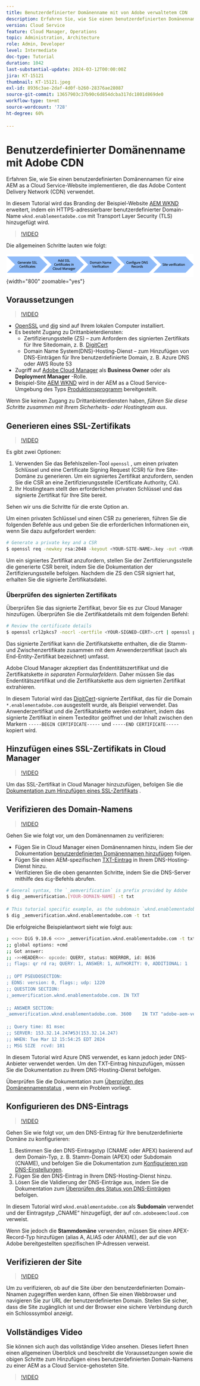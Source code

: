 ```yaml
---
title: Benutzerdefinierter Domänenname mit von Adobe verwaltetem CDN
description: Erfahren Sie, wie Sie einen benutzerdefinierten Domänennamen auf die AEM as a Cloud Service-Website implementieren, die ein von Adobe verwaltetes CDN verwendet.
version: Cloud Service
feature: Cloud Manager, Operations
topic: Administration, Architecture
role: Admin, Developer
level: Intermediate
doc-type: Tutorial
duration: 1042
last-substantial-update: 2024-03-12T00:00:00Z
jira: KT-15121
thumbnail: KT-15121.jpeg
exl-id: 8936c3ae-2daf-4d0f-b260-28376ae28087
source-git-commit: 13657903c37b90c6d854dcba317dc1801d869de0
workflow-type: tm+mt
source-wordcount: '728'
ht-degree: 60%

---
```


# Benutzerdefinierter Domänenname mit Adobe CDN

Erfahren Sie, wie Sie einen benutzerdefinierten Domänennamen für eine AEM as a Cloud Service-Website implementieren, die das Adobe Content Delivery Network (CDN) verwendet.

In diesem Tutorial wird das Branding der Beispiel-Website [AEM WKND](https://github.com/adobe/aem-guides-wknd) erweitert, indem ein HTTPS-adressierbarer benutzerdefinierter Domain-Name `wknd.enablementadobe.com` mit Transport Layer Security (TLS) hinzugefügt wird.

>[!VIDEO](https://video.tv.adobe.com/v/3427903?quality=12&learn=on)

Die allgemeinen Schritte lauten wie folgt:

![Benutzerdefinierter Domänenname mit Adobe CDN](./assets/add-custom-domain-name-with-Adobe-CDN.png){width="800" zoomable="yes"}

## Voraussetzungen

>[!VIDEO](https://video.tv.adobe.com/v/3427909?quality=12&learn=on)

- [OpenSSL](https://www.openssl.org/) und [dig](https://www.isc.org/blogs/dns-checker/) sind auf Ihrem lokalen Computer installiert.
- Es besteht Zugang zu Drittanbieterdiensten:
   - Zertifizierungsstelle (ZS) – zum Anfordern des signierten Zertifikats für Ihre Sitedomain, z. B. [DigitCert](https://www.digicert.com/)
   - Domain Name System(DNS)-Hosting-Dienst – zum Hinzufügen von DNS-Einträgen für Ihre benutzerdefinierte Domain, z. B. Azure DNS oder AWS Route 53
- Zugriff auf [Adobe Cloud Manager](https://my.cloudmanager.adobe.com/) als **Business Owner** oder als **Deployment Manager** -Rolle.
- Beispiel-Site [AEM WKND](https://github.com/adobe/aem-guides-wknd) wird in der AEM as a Cloud Service-Umgebung des Typs [Produktionsprogramm](https://experienceleague.adobe.com/de/docs/experience-manager-cloud-service/content/implementing/using-cloud-manager/programs/introduction-production-programs) bereitgestellt.

Wenn Sie keinen Zugang zu Drittanbieterdiensten haben, _führen Sie diese Schritte zusammen mit Ihrem Sicherheits- oder Hostingteam aus_.

## Generieren eines SSL-Zertifikats

>[!VIDEO](https://video.tv.adobe.com/v/3427908?quality=12&learn=on)

Es gibt zwei Optionen:

1. Verwenden Sie das Befehlszeilen-Tool `openssl` , um einen privaten Schlüssel und eine Certificate Signing Request (CSR) für Ihre Site-Domäne zu generieren. Um ein signiertes Zertifikat anzufordern, senden Sie die CSR an eine Zertifizierungsstelle (Certificate Authority, CA).
1. Ihr Hostingteam stellt den erforderlichen privaten Schlüssel und das signierte Zertifikat für Ihre Site bereit.

Sehen wir uns die Schritte für die erste Option an.

Um einen privaten Schlüssel und einen CSR zu generieren, führen Sie die folgenden Befehle aus und geben Sie die erforderlichen Informationen ein, wenn Sie dazu aufgefordert werden:

```bash
# Generate a private key and a CSR
$ openssl req -newkey rsa:2048 -keyout <YOUR-SITE-NAME>.key -out <YOUR-SITE-NAME>.csr -nodes
```

Um ein signiertes Zertifikat anzufordern, stellen Sie der Zertifizierungsstelle die generierte CSR bereit, indem Sie die Dokumentation der Zertifizierungsstelle befolgen. Nachdem die ZS den CSR signiert hat, erhalten Sie die signierte Zertifikatsdatei.

### Überprüfen des signierten Zertifikats

Überprüfen Sie das signierte Zertifikat, bevor Sie es zur Cloud Manager hinzufügen. Überprüfen Sie die Zertifikatdetails mit dem folgenden Befehl:

```bash
# Review the certificate details
$ openssl crl2pkcs7 -nocrl -certfile <YOUR-SIGNED-CERT>.crt | openssl pkcs7 -print_certs -noout
```

Das signierte Zertifikat kann die Zertifikatskette enthalten, die die Stamm- und Zwischenzertifikate zusammen mit dem Anwenderzertifikat (auch als End-Entity-Zertifikat bezeichnet) umfasst.

Adobe Cloud Manager akzeptiert das Endentitätszertifikat und die Zertifikatskette _in separaten Formularfeldern_. Daher müssen Sie das Endentitätszertifikat und die Zertifikatskette aus dem signierten Zertifikat extrahieren.

In diesem Tutorial wird das [DigitCert](https://www.digicert.com/)-signierte Zertifikat, das für die Domain `*.enablementadobe.com` ausgestellt wurde, als Beispiel verwendet. Das Anwenderzertifikat und die Zertifikatskette werden extrahiert, indem das signierte Zertifikat in einem Texteditor geöffnet und der Inhalt zwischen den Markern `-----BEGIN CERTIFICATE-----` und `-----END CERTIFICATE-----` kopiert wird.

## Hinzufügen eines SSL-Zertifikats in Cloud Manager

>[!VIDEO](https://video.tv.adobe.com/v/3427906?quality=12&learn=on)

Um das SSL-Zertifikat in Cloud Manager hinzuzufügen, befolgen Sie die [Dokumentation zum Hinzufügen eines SSL-Zertifikats](https://experienceleague.adobe.com/de/docs/experience-manager-cloud-service/content/implementing/using-cloud-manager/manage-ssl-certificates/add-ssl-certificate) .

## Verifizieren des Domain-Namens

>[!VIDEO](https://video.tv.adobe.com/v/3427905?quality=12&learn=on)

Gehen Sie wie folgt vor, um den Domänennamen zu verifizieren:

- Fügen Sie in Cloud Manager einen Domänennamen hinzu, indem Sie der Dokumentation [benutzerdefinierten Domänennamen hinzufügen](https://experienceleague.adobe.com/de/docs/experience-manager-cloud-service/content/implementing/using-cloud-manager/custom-domain-names/add-custom-domain-name) folgen.
- Fügen Sie einen AEM-spezifischen [TXT-Eintrag](https://experienceleague.adobe.com/de/docs/experience-manager-cloud-service/content/implementing/using-cloud-manager/custom-domain-names/add-text-record) in Ihrem DNS-Hosting-Dienst hinzu.
- Verifizieren Sie die oben genannten Schritte, indem Sie die DNS-Server mithilfe des `dig`-Befehls abrufen.

```bash
# General syntax, the `_aemverification` is prefix provided by Adobe
$ dig _aemverification.[YOUR-DOMAIN-NAME] -t txt

# This tutorial specific example, as the subdomain `wknd.enablementadobe.com` is used
$ dig _aemverification.wknd.enablementadobe.com -t txt
```

Die erfolgreiche Beispielantwort sieht wie folgt aus:

```bash
; <<>> DiG 9.10.6 <<>> _aemverification.wknd.enablementadobe.com -t txt
;; global options: +cmd
;; Got answer:
;; ->>HEADER<<- opcode: QUERY, status: NOERROR, id: 8636
;; flags: qr rd ra; QUERY: 1, ANSWER: 1, AUTHORITY: 0, ADDITIONAL: 1

;; OPT PSEUDOSECTION:
; EDNS: version: 0, flags:; udp: 1220
;; QUESTION SECTION:
;_aemverification.wknd.enablementadobe.com. IN TXT

;; ANSWER SECTION:
_aemverification.wknd.enablementadobe.com. 3600    IN TXT "adobe-aem-verification=wknd.enablementadobe.com/105881/991000/bef0e843-9280-4385-9984-357ed9a4217b"

;; Query time: 81 msec
;; SERVER: 153.32.14.247#53(153.32.14.247)
;; WHEN: Tue Mar 12 15:54:25 EDT 2024
;; MSG SIZE  rcvd: 181
```

In diesem Tutorial wird Azure DNS verwendet, es kann jedoch jeder DNS-Anbieter verwendet werden. Um den TXT-Eintrag hinzuzufügen, müssen Sie die Dokumentation zu Ihrem DNS-Hosting-Dienst befolgen.

Überprüfen Sie die Dokumentation zum [ Überprüfen des Domänennamenstatus](https://experienceleague.adobe.com/de/docs/experience-manager-cloud-service/content/implementing/using-cloud-manager/custom-domain-names/check-domain-name-status) , wenn ein Problem vorliegt.

## Konfigurieren des DNS-Eintrags

>[!VIDEO](https://video.tv.adobe.com/v/3427907?quality=12&learn=on)

Gehen Sie wie folgt vor, um den DNS-Eintrag für Ihre benutzerdefinierte Domäne zu konfigurieren:

1. Bestimmen Sie den DNS-Eintragstyp (CNAME oder APEX) basierend auf dem Domain-Typ, z. B. Stamm-Domain (APEX) oder Subdomain (CNAME), und befolgen Sie die Dokumentation zum [Konfigurieren von DNS-Einstellungen](https://experienceleague.adobe.com/de/docs/experience-manager-cloud-service/content/implementing/using-cloud-manager/custom-domain-names/configure-dns-settings).
1. Fügen Sie den DNS-Eintrag in Ihrem DNS-Hosting-Dienst hinzu.
1. Lösen Sie die Validierung der DNS-Einträge aus, indem Sie die Dokumentation zum [Überprüfen des Status von DNS-Einträgen](https://experienceleague.adobe.com/de/docs/experience-manager-cloud-service/content/implementing/using-cloud-manager/custom-domain-names/check-dns-record-status) befolgen.

In diesem Tutorial wird `wknd.enablementadobe.com` als **Subdomain** verwendet und der Eintragstyp „CNAME“ hinzugefügt, der auf `cdn.adobeaemcloud.com` verweist.

Wenn Sie jedoch die **Stammdomäne** verwenden, müssen Sie einen APEX-Record-Typ hinzufügen (alias A, ALIAS oder ANAME), der auf die von Adobe bereitgestellten spezifischen IP-Adressen verweist.

## Verifizieren der Site

>[!VIDEO](https://video.tv.adobe.com/v/3427904?quality=12&learn=on)

Um zu verifizieren, ob auf die Site über den benutzerdefinierten Domain-Nnamen zugegriffen werden kann, öffnen Sie einen Webbrowser und navigieren Sie zur URL der benutzerdefinierten Domain. Stellen Sie sicher, dass die Site zugänglich ist und der Browser eine sichere Verbindung durch ein Schlosssymbol anzeigt.

## Vollständiges Video

Sie können sich auch das vollständige Video ansehen. Dieses liefert Ihnen einen allgemeinen Überblick und beschreibt die Voraussetzungen sowie die obigen Schritte zum Hinzufügen eines benutzerdefinierten Domain-Namens zu einer AEM as a Cloud Service-gehosteten Site.

>[!VIDEO](https://video.tv.adobe.com/v/3427817?quality=12&learn=on)
